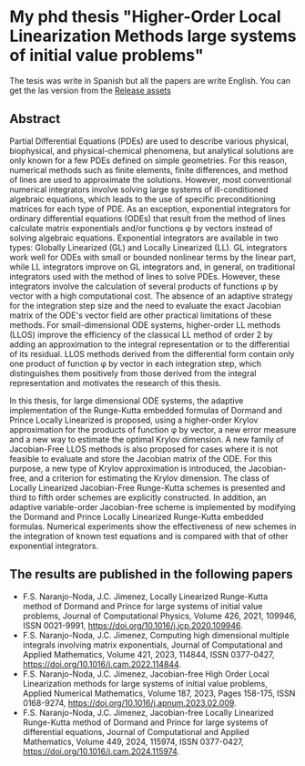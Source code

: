 # My phd thesis "Higher-Order Local Linearization Methods large systems of initial value problems"

The tesis was write in Spanish but all the papers are write English. You can get the las version from the [Release assets](https://github.com/fsadannn/doc-tesis/releases/download/before-defense/Thesis.pdf)

## Abstract
Partial Differential Equations (PDEs) are used to describe various physical, biophysical, and physical-chemical phenomena, but analytical solutions are only known for a few PDEs defined on simple geometries. For this reason, numerical methods such as finite elements, finite differences, and method of lines are used to approximate the solutions. However, most conventional numerical integrators involve solving large systems of ill-conditioned algebraic equations, which leads to the use of specific preconditioning matrices for each type of PDE. As an exception, exponential integrators for ordinary differential equations (ODEs) that result from the method of lines calculate matrix exponentials and/or functions φ by vectors instead of solving algebraic equations. Exponential integrators are available in two types: Globally Linearized (GL) and Locally Linearized (LL). GL integrators work well for ODEs with small or bounded nonlinear terms by the linear part, while LL integrators improve on GL integrators and, in general, on traditional integrators used with the method of lines to solve PDEs. However, these integrators involve the calculation of several products of functions φ by vector with a high computational cost. The absence of an adaptive strategy for the integration step size and the need to evaluate the exact Jacobian matrix of the ODE's vector field are other practical limitations of these methods. For small-dimensional ODE systems, higher-order LL methods (LLOS) improve the efficiency of the classical LL method of order 2 by adding an approximation to the integral representation or to the differential of its residual. LLOS methods derived from the differential form contain only one product of function φ by vector in each integration step, which distinguishes them positively from those derived from the integral representation and motivates the research of this thesis.

In this thesis, for large dimensional ODE systems, the adaptive implementation of the Runge-Kutta embedded formulas of Dormand and Prince Locally Linearized is proposed, using a higher-order Krylov approximation for the products of function φ by vector, a new error measure and a new way to estimate the optimal Krylov dimension. A new family of Jacobian-Free LLOS methods is also proposed for cases where it is not feasible to evaluate and store the Jacobian matrix of the ODE. For this purpose, a new type of Krylov approximation is introduced, the Jacobian-free, and a criterion for estimating the Krylov dimension. The class of Locally Linearized Jacobian-Free Runge-Kutta schemes is presented and third to fifth order schemes are explicitly constructed. In addition, an adaptive variable-order Jacobian-free scheme is implemented by modifying the Dormand and Prince Locally Linearized Runge-Kutta embedded formulas. Numerical experiments show the effectiveness of new schemes in the integration of known test equations and is compared with that of other exponential integrators.

## The results are published in the following papers

- F.S. Naranjo-Noda, J.C. Jimenez, Locally Linearized Runge-Kutta method of Dormand and Prince for large systems of initial value problems, Journal of Computational Physics, Volume 426, 2021, 109946, ISSN 0021-9991, https://doi.org/10.1016/j.jcp.2020.109946.
- F.S. Naranjo-Noda, J.C. Jimenez, Computing high dimensional multiple integrals involving matrix exponentials, Journal of Computational and Applied Mathematics, Volume 421, 2023, 114844, ISSN 0377-0427, https://doi.org/10.1016/j.cam.2022.114844.
- F.S. Naranjo-Noda, J.C. Jimenez, Jacobian-free High Order Local Linearization methods for large systems of initial value problems, Applied Numerical Mathematics, Volume 187, 2023, Pages 158-175, ISSN 0168-9274, https://doi.org/10.1016/j.apnum.2023.02.009.
- F.S. Naranjo-Noda, J.C. Jimenez, Jacobian-free Locally Linearized Runge-Kutta method of Dormand and Prince for large systems of differential equations, Journal of Computational and Applied Mathematics, Volume 449, 2024, 115974, ISSN 0377-0427, https://doi.org/10.1016/j.cam.2024.115974.